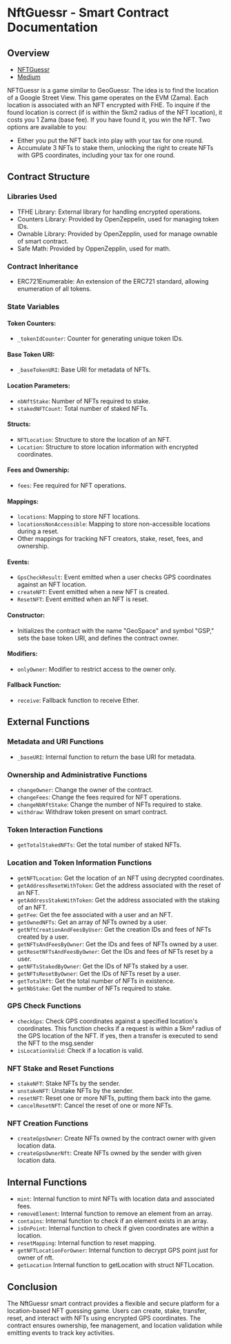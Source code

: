 # NftGuessr - Smart Contract Documentation

## Overview

- [NFTGuessr](http://nftguessr.com)
- [Medium](https://medium.com/@jeremcombe/nftguessr-6dcfde3621ac)

NFTGuessr is a game similar to GeoGuessr. The idea is to find the location of a Google Street View. This game operates
on the EVM (Zama). Each location is associated with an NFT encrypted with FHE. To inquire if the found location is
correct (if is within the 5km2 radius of the NFT location), it costs you 1 Zama (base fee). If you have found it, you
win the NFT. Two options are available to you:

- Either you put the NFT back into play with your tax for one round.
- Accumulate 3 NFTs to stake them, unlocking the right to create NFTs with GPS coordinates, including your tax for one
  round.

## Contract Structure

### Libraries Used

- TFHE Library: External library for handling encrypted operations.
- Counters Library: Provided by OpenZeppelin, used for managing token IDs.
- Ownable Library: Provided by OpenZepplin, used for manage ownable of smart contract.
- Safe Math: Provided by OppenZepplin, used for math.

### Contract Inheritance

- ERC721Enumerable: An extension of the ERC721 standard, allowing enumeration of all tokens.

### State Variables

#### Token Counters:

- `_tokenIdCounter`: Counter for generating unique token IDs.

#### Base Token URI:

- `_baseTokenURI`: Base URI for metadata of NFTs.

#### Location Parameters:

- `nbNftStake`: Number of NFTs required to stake.
- `stakedNFTCount`: Total number of staked NFTs.

#### Structs:

- `NFTLocation`: Structure to store the location of an NFT.
- `Location`: Structure to store location information with encrypted coordinates.

#### Fees and Ownership:

- `fees`: Fee required for NFT operations.

#### Mappings:

- `locations`: Mapping to store NFT locations.
- `locationsNonAccessible`: Mapping to store non-accessible locations during a reset.
- Other mappings for tracking NFT creators, stake, reset, fees, and ownership.

#### Events:

- `GpsCheckResult`: Event emitted when a user checks GPS coordinates against an NFT location.
- `createNFT`: Event emitted when a new NFT is created.
- `ResetNFT`: Event emitted when an NFT is reset.

#### Constructor:

- Initializes the contract with the name "GeoSpace" and symbol "GSP," sets the base token URI, and defines the contract
  owner.

#### Modifiers:

- `onlyOwner`: Modifier to restrict access to the owner only.

#### Fallback Function:

- `receive`: Fallback function to receive Ether.

## External Functions

### Metadata and URI Functions

- `_baseURI`: Internal function to return the base URI for metadata.

### Ownership and Administrative Functions

- `changeOwner`: Change the owner of the contract.
- `changeFees`: Change the fees required for NFT operations.
- `changeNbNftStake`: Change the number of NFTs required to stake.
- `withdraw`: Withdraw token present on smart contract.

### Token Interaction Functions

- `getTotalStakedNFTs`: Get the total number of staked NFTs.

### Location and Token Information Functions

- `getNFTLocation`: Get the location of an NFT using decrypted coordinates.
- `getAddressResetWithToken`: Get the address associated with the reset of an NFT.
- `getAddressStakeWithToken`: Get the address associated with the staking of an NFT.
- `getFee`: Get the fee associated with a user and an NFT.
- `getOwnedNFTs`: Get an array of NFTs owned by a user.
- `getNftCreationAndFeesByUser`: Get the creation IDs and fees of NFTs created by a user.
- `getNFTsAndFeesByOwner`: Get the IDs and fees of NFTs owned by a user.
- `getResetNFTsAndFeesByOwner`: Get the IDs and fees of NFTs reset by a user.
- `getNFTsStakedByOwner`: Get the IDs of NFTs staked by a user.
- `getNFTsResetByOwner`: Get the IDs of NFTs reset by a user.
- `getTotalNft`: Get the total number of NFTs in existence.
- `getNbStake`: Get the number of NFTs required to stake.

### GPS Check Functions

- `checkGps`: Check GPS coordinates against a specified location's coordinates. This function checks if a request is
  within a 5km² radius of the GPS location of the NFT. If yes, then a transfer is executed to send the NFT to the
  msg.sender
- `isLocationValid`: Check if a location is valid.

### NFT Stake and Reset Functions

- `stakeNFT`: Stake NFTs by the sender.
- `unstakeNFT`: Unstake NFTs by the sender.
- `resetNFT`: Reset one or more NFTs, putting them back into the game.
- `cancelResetNFT`: Cancel the reset of one or more NFTs.

### NFT Creation Functions

- `createGpsOwner`: Create NFTs owned by the contract owner with given location data.
- `createGpsOwnerNft`: Create NFTs owned by the sender with given location data.

## Internal Functions

- `mint`: Internal function to mint NFTs with location data and associated fees.
- `removeElement`: Internal function to remove an element from an array.
- `contains`: Internal function to check if an element exists in an array.
- `isOnPoint`: Internal function to check if given coordinates are within a location.
- `resetMapping`: Internal function to reset mapping.
- `getNFTLocationForOwner`: Internal function to decrypt GPS point just for owner of nft.
- `getLocation` Internal function to getLocation with struct NFTLocation.

## Conclusion

The NftGuessr smart contract provides a flexible and secure platform for a location-based NFT guessing game. Users can
create, stake, transfer, reset, and interact with NFTs using encrypted GPS coordinates. The contract ensures ownership,
fee management, and location validation while emitting events to track key activities.
